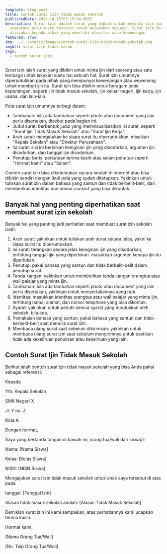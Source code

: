 ```yaml
---
template: blog-post
title: Contoh surat izin tidak masuk sekolah
publishedDate: 2022-10-15T03:15:34.093Z
description: Surat izin adalah surat yang dibuat untuk meminta izin dari
  seseorang atau suatu instansi untuk melakukan sesuatu. Surat izin biasanya
  ditujukan kepada pihak yang memiliki otoritas atau kewenangan
featured: true
img: ../../static/images/contoh-surat-izin-tidak-masuk-sekolah.png
imgAlt: surat izin tidak masuk
tags:
  - contoh surat izin
---
```

Surat izin ialah surat yang dibikin untuk minta ijin dari seorang atau satu lembaga untuk lakukan suatu hal.sebuah hal. Surat izin umumnya diperuntukkan pada pihak yang mempunyai kewenangan atau wewenang untuk memberi ijin itu. Surat izin bisa dibikin untuk beragam jenis kepentingan, seperti ijin tidak masuk sekolah, ijin keluar negeri, ijin kerja, ijin usaha, dan lain-lain.

Pola surat izin umumnya terbagi dalam:

* Tambahan: bila ada tambahan seperti photo atau document yang lain perlu disertakan, disebut pada bagian ini.
* Judul surat: berbentuk judul yang memvisualisasikan isi surat, seperti "Surat Ijin Tidak Masuk Sekolah" atau "Surat Ijin Kerja".
* Arah surat: mengatakan ke siapa surat itu diperuntukkan, misalkan "Kepala Sekolah" atau "Direktur Perusahaan".
* Isi surat: sisi ini berisikan keinginan ijin yang disodorkan, argumen ijin disodorkan, dan tanggal ijin disodorkan.
* Penutup: berisi perkataan terima kasih atau salam penutup seperti "Hormat kami" atau "Salam".

Contoh surat izin bisa diketemukan secara mudah di internet atau bisa dibikin sendiri dengan ikuti pola yang sudah ditetapkan. Yakinkan untuk tuliskan surat izin dalam bahasa yang santun dan tidak berbelit-belit, dan memberikan identitas dan nomor contact yang bisa dikontak.

## Banyak hal yang penting diperhatikan saat membuat surat izin sekolah

Banyak hal yang penting jadi perhatian saat membuat surat izin sekolah ialah:

1. Arah surat: yakinkan untuk tuliskan arah surat secara jelas, yakni ke siapa surat itu diperuntukkan.
2. Isi surat: terangkan secara jelas keinginan ijin yang disodorkan, terhitung tanggal ijin yang diperlukan. masukkan argumen kenapa ijin itu diperlukan.
3. Penutup: pakai bahasa yang santun dan tidak berbelit-belit dalam penutup surat.
4. Tanda-tangan: yakinkan untuk memberikan tanda-tangan orangtua atau wali pelajar yang minta ijin.
5. Tambahan: bila ada tambahan seperti photo atau document yang lain perlu disertakan, yakinkan untuk menyertakannya yang rapi.
6. Identitas: masukkan identitas orangtua atau wali pelajar yang minta ijin, terhitung nama, alamat, dan nomor telephone yang bisa dikontak.
7. Syarat: yakinkan untuk penuhi semua syarat yang diputuskan oleh sekolah, bila ada.
8. Pemakaian bahasa yang santun: pakai bahasa yang santun dan tidak berbelit-belit saat menulis surat izin.
9. Membaca ulang surat saat sebelum dikirimkan: yakinkan untuk membaca ulang surat izin saat sebelum mengirimnya untuk pastikan tidak ada kekeliruan penulisan atau kekeliruan yang lain.

## C﻿ontoh Surat Ijin Tidak Masuk Sekolah

Berikut ialah contoh surat izin tidak masuk sekolah yang bisa Anda pakai sebagai referensi:

Kepada


Yth. Kepala Sekolah


SMK Negeri X


Jl. Y no. Z


Kota A



Dengan hormat,

Saya yang bertanda tangan di bawah ini, orang tua/wali dari siswa/i:

Nama: \[Nama Siswa]


Kelas: \[Kelas Siswa]


NISN: \[NISN Siswa]

Mengajukan surat izin tidak masuk sekolah untuk anak saya tersebut di atas pada 

tanggal: \[Tanggal Izin]

Alasan tidak masuk sekolah adalah: \[Alasan Tidak Masuk Sekolah]

Demikian surat izin ini kami sampaikan, atas perhatiannya kami ucapkan terima kasih.

Hormat kami,

\[Nama Orang Tua/Wali]


\[No. Telp Orang Tua/Wali]